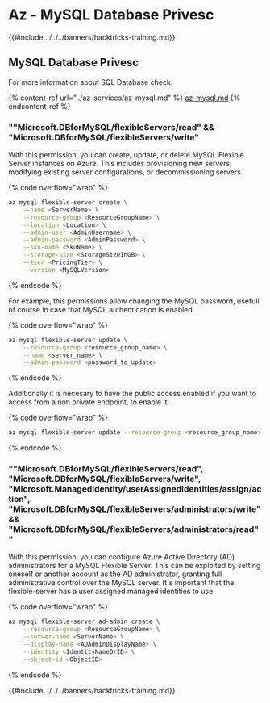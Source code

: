 # Az - MySQL Database Privesc

{{#include ../../../banners/hacktricks-training.md}}


## MySQL Database Privesc
For more information about SQL Database check:

{% content-ref url="../az-services/az-mysql.md" %}
[az-mysql.md](../az-services/az-mysql.md)
{% endcontent-ref %}

### ""Microsoft.DBforMySQL/flexibleServers/read" && "Microsoft.DBforMySQL/flexibleServers/write"

With this permission, you can create, update, or delete MySQL Flexible Server instances on Azure. This includes provisioning new servers, modifying existing server configurations, or decommissioning servers.

{% code overflow="wrap" %}
```bash
az mysql flexible-server create \
    --name <ServerName> \
    --resource-group <ResourceGroupName> \
    --location <Location> \
    --admin-user <AdminUsername> \
    --admin-password <AdminPassword> \
    --sku-name <SkuName> \
    --storage-size <StorageSizeInGB> \
    --tier <PricingTier> \
    --version <MySQLVersion>
```
{% endcode %}

For example, this permissions allow changing the MySQL password, usefull of course in case that MySQL authentication is enabled.

{% code overflow="wrap" %}
```bash
az mysql flexible-server update \
    --resource-group <resource_group_name> \
    --name <server_name> \
    --admin-password <password_to_update>
```
{% endcode %}

Additionally it is necesary to have the public access enabled if you want to access from a non private endpoint, to enable it:

{% code overflow="wrap" %}
```bash
az mysql flexible-server update --resource-group <resource_group_name> --server-name <server_name> --public-access Enabled
```
{% endcode %}

### ""Microsoft.DBforMySQL/flexibleServers/read", "Microsoft.DBforMySQL/flexibleServers/write", "Microsoft.ManagedIdentity/userAssignedIdentities/assign/action", "Microsoft.DBforMySQL/flexibleServers/administrators/write" && "Microsoft.DBforMySQL/flexibleServers/administrators/read""

With this permission, you can configure Azure Active Directory (AD) administrators for a MySQL Flexible Server. This can be exploited by setting oneself or another account as the AD administrator, granting full administrative control over the MySQL server. It's important that the flexible-server has a user assigned managed identities to use.

{% code overflow="wrap" %}
```bash
az mysql flexible-server ad-admin create \
    --resource-group <ResourceGroupName> \
    --server-name <ServerName> \
    --display-name <ADAdminDisplayName> \
    --identity <IdentityNameOrID> \
    --object-id <ObjectID>
```
{% endcode %}

{{#include ../../../banners/hacktricks-training.md}}

